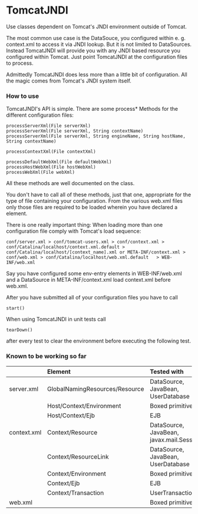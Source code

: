 # TomcatJNDI

Use classes dependent on Tomcat's JNDI environment outside of Tomcat.

The most common use case is the DataSouce, you configured within e. g. context.xml to access it via JNDI lookup. But it is not limited to DataSources. Instead TomcatJNDI will provide you with any JNDI based resource you configured within Tomcat. Just point TomcatJNDI at the configuration files to process.

Admittedly TomcatJNDI does less more than a little bit of configuration. All the magic comes from Tomcat's JNDI system itself.

### How to use

TomcatJNDI's API is simple. There are some process* Methods for the different configuration files:

    processServerXml(File serverXml)
    processServerXml(File serverXml, String contextName)
    processServerXml(File serverXml, String engineName, String hostName, String contextName)
    
    processContextXml(File contextXml)
    
    processDefaultWebXml(File defaultWebXml)
    processHostWebXml(File hostWebXml)
    processWebXml(File webXml)


All these methods are well documented on the class. 

You don't have to call all of these methods, just that one, appropriate for the type of file containing your configuration. From the various web.xml files only those files are required to be loaded wherein you have declared a <env-entry> element. 

There is one really important thing: When loading more than one configuration file comply with Tomcat's load sequence:


    conf/server.xml > conf/tomcat-users.xml > conf/context.xml > conf/Catalina/localhost/context.xml.default > conf/Catalina/localhost/[context_name].xml or META-INF/context.xml > conf/web.xml > conf/Catalina/localhost/web.xml.default   > WEB-INF/web.xml


Say you have configured some env-entry elements in WEB-INF/web.xml and a DataSource in META-INF/context.xml load context.xml before web.xml.  

After you have submitted all of your configuration files you have to call

    start()

When using TomcatJNDI in unit tests call

    tearDown()

after every test to clear the environment before executing the following test.

### Known to be working so far

|  | Element | Tested with |
| :---| :---| :---|
| server.xml | GlobalNamingResources/Resource | DataSource, JavaBean, UserDatabase
| | Host/Context/Environment | Boxed primitives
| | Host/Context/Ejb | EJB
| context.xml | Context/Resource | DataSource, JavaBean, javax.mail.Session
| | Context/ResourceLink | DataSource, JavaBean, UserDatabase
| | Context/Environment | Boxed primitives
| | Context/Ejb | EJB
| | Context/Transaction | UserTransaction
| web.xml | <env-entry> | Boxed primitives








